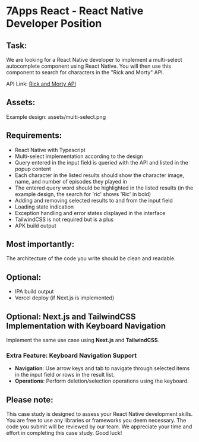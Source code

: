 # 7Apps React - React Native Developer Position

## Task:

We are looking for a React Native developer to implement a multi-select autocomplete component using React Native. You will then use this component to search for characters in the "Rick and Morty" API.

API Link: [Rick and Morty API](https://rickandmortyapi.com/documentation/#introduction)

## Assets:

Example design: assets/multi-select.png

## Requirements:

- React Native with Typescript
- Multi-select implementation according to the design
- Query entered in the input field is queried with the API and listed in the popup content
- Each character in the listed results should show the character image, name, and number of episodes they played in
- The entered query word should be highlighted in the listed results (in the example design, the search for 'ric' shows 'Ric' in bold)
- Adding and removing selected results to and from the input field
- Loading state indication
- Exception handling and error states displayed in the interface
- TailwindCSS is not required but is a plus
- APK build output

## Most importantly:

The architecture of the code you write should be clean and readable.

## Optional:

- IPA build output
- Vercel deploy (if Next.js is implemented)

## Optional: Next.js and TailwindCSS Implementation with Keyboard Navigation

Implement the same use case using **Next.js** and **TailwindCSS**. 

### Extra Feature: Keyboard Navigation Support

- **Navigation**: Use arrow keys and tab to navigate through selected items in the input field or rows in the result list.
- **Operations**: Perform deletion/selection operations using the keyboard.

## Please note:

This case study is designed to assess your React Native development skills. You are free to use any libraries or frameworks you deem necessary. The code you submit will be reviewed by our team. We appreciate your time and effort in completing this case study. Good luck!